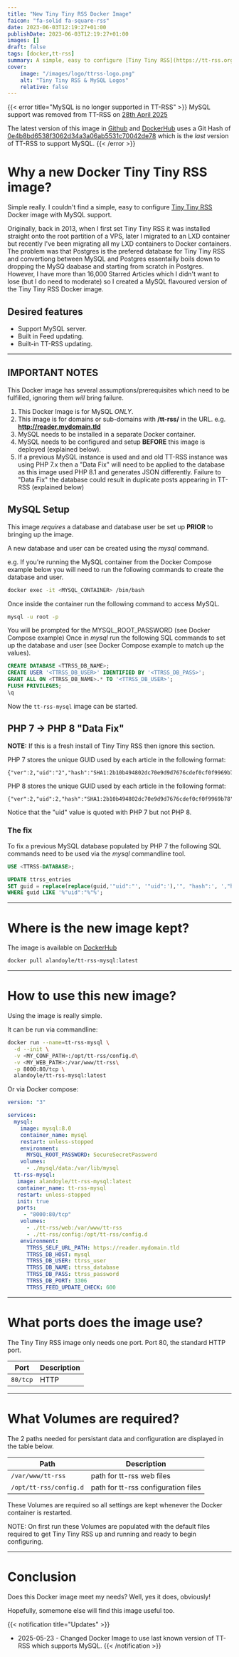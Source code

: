 ```yaml
---
title: "New Tiny Tiny RSS Docker Image"
faicon: "fa-solid fa-square-rss"
date: 2023-06-03T12:19:27+01:00
publishDate: 2023-06-03T12:19:27+01:00
images: []
draft: false
tags: [docker,tt-rss]
summary: A simple, easy to configure [Tiny Tiny RSS](https://tt-rss.org/) Docker image with MySQL support.
cover:
    image: "/images/logo/ttrss-logo.png"
    alt: "Tiny Tiny RSS & MySQL Logos"
    relative: false
---
```


{{< error title="MySQL is no longer supported in TT-RSS" >}}
MySQL support was removed from TT-RSS on [28th April 2025](https://git.tt-rss.org/fox/tt-rss.git/commit/?id=4cb8a84df46d46bc325b6638defbdc4dc34151ed)

The latest version of this image in [Github](https://github.com/alandoyle/docker-tt-rss-mysql) and [DockerHub](https://hub.docker.com/r/alandoyle/tt-rss-mysql) uses a Git Hash of [0e4b8bd6538f3062d34a3a06ab5531c70042de78](https://git.tt-rss.org/fox/tt-rss.git/commit/?id=0e4b8bd6538f3062d34a3a06ab5531c70042de78) which is the *last* version of TT-RSS to support MySQL.
{{< /error >}}

# Why a new Docker Tiny Tiny RSS image?

Simple really. I couldn't find a simple, easy to configure [Tiny Tiny RSS](https://tt-rss.org/) Docker image with MySQL support.

Originally, back in 2013, when I first set Tiny Tiny RSS it was installed straight onto the root partition of a VPS, later I migrated to an LXD container but recently I've been migrating all my LXD containers to Docker containers. The problem was that Postgres is the prefered database for Tiny Tiny RSS and convertiong between MySQL and Postgres essentailly boils down to dropping the MySQ daabase and starting from scratch in Postgres. However, I have more than 16,000 Starred Articles which I didn't want to lose (but I do need to moderate) so I created a MySQL flavoured version of the Tiny Tiny RSS Docker image.

## Desired features

+ Support MySQL server.
+ Built in Feed updating.
+ Built-in TT-RSS updating.

---

## IMPORTANT NOTES

This Docker image has several assumptions/prerequisites which need to be  fulfilled, ignoring them *will* bring failure.

1. This Docker Image is for MySQL _ONLY_.
1. This image is for domains or sub-domains with **/tt-rss/** in the URL. e.g. **http://reader.mydomain.tld**
1. MySQL needs to be installed in a separate Docker container.
1. MySQL needs to be configured and setup **BEFORE** this image is deployed (explained below).
1. If a previous MySQL instance is used and and old TT-RSS instance was using PHP 7.x then a "Data Fix" will need to be applied to the database as this image used PHP 8.1 and generates JSON differently. Failure to "Data Fix" the database could result in duplicate posts appearing in TT-RSS (explained below)


## MySQL Setup

This image _requires_ a database and database user be set up **PRIOR** to bringing up the image.

A new database and user can be created using the _mysql_ command.

e.g. If you're running the MySQL container from the Docker Compose example below you will need to run the following commands to create the database and user.

```bash
docker exec -it <MYSQL_CONTAINER> /bin/bash
```
Once inside the container run the following command to access MySQL.
```bash
mysql -u root -p
```
You will be prompted for the MYSQL_ROOT_PASSWORD (see Docker Compose example)
Once in _mysql_ run the following SQL commands to set up the database and user (see Docker Compose example to match up the values).
```sql
CREATE DATABASE <TTRSS_DB_NAME>;
CREATE USER '<TTRSS_DB_USER>' IDENTIFIED BY '<TTRSS_DB_PASS>';
GRANT ALL ON <TTRSS_DB_NAME>.* TO '<TTRSS_DB_USER>';
FLUSH PRIVILEGES;
\q
```

Now the `tt-rss-mysql` image can be started.

## PHP 7 -> PHP 8 "Data Fix"

**NOTE:** If this is a fresh install of Tiny Tiny RSS then ignore this section.

PHP 7 stores the unique GUID used by each article in the following format:
```
{"ver":2,"uid":"2","hash":"SHA1:2b10b494802dc70e9d9d7676cdef0cf0f9969b78"}
```

PHP 8 stores the unique GUID used by each article in the following format:
```
{"ver":2,"uid":2,"hash":"SHA1:2b10b494802dc70e9d9d7676cdef0cf0f9969b78"}
```

Notice that the "uid" value is quoted with PHP 7 but not PHP 8.

### The fix
To fix a previous MySQL database populated by PHP 7 the following SQL commands need to be used via the _mysql_ commandline tool.
```sql
USE <TTRSS-DATABASE>;

UPDATE ttrss_entries
SET guid = replace(replace(guid,'"uid":"', '"uid":'),'", "hash":', ',"hash":')
WHERE guid LIKE '%"uid":"%"%';
```
----


# Where is the new image kept?

The image is available on [DockerHub](https://hub.docker.com/r/alandoyle/tt-rss-mysql)
```bash
docker pull alandoyle/tt-rss-mysql:latest
```

---

# How to use this new image?

Using the image is really simple.

It can be run via commandline:

```bash
docker run --name=tt-rss-mysql \
  -d --init \
  -v <MY_CONF_PATH>:/opt/tt-rss/config.d\
  -v <MY_WEB_PATH>:/var/www/tt-rss\
  -p 8000:80/tcp \
  alandoyle/tt-rss-mysql:latest
```

Or via Docker compose:

```yaml
version: "3"

services:
  mysql:
    image: mysql:8.0
    container_name: mysql
    restart: unless-stopped
    environment:
      MYSQL_ROOT_PASSWORD: SecureSecretPassword
    volumes:
      - ./mysql/data:/var/lib/mysql
  tt-rss-mysql:
   image: alandoyle/tt-rss-mysql:latest
   container_name: tt-rss-mysql
   restart: unless-stopped
   init: true
   ports:
     - "8000:80/tcp"
    volumes:
      - ./tt-rss/web:/var/www/tt-rss
      - ./tt-rss/config:/opt/tt-rss/config.d
    environment:
      TTRSS_SELF_URL_PATH: https://reader.mydomain.tld
      TTRSS_DB_HOST: mysql
      TTRSS_DB_USER: ttrss_user
      TTRSS_DB_NAME: ttrss_database
      TTRSS_DB_PASS: ttrss_password
      TTRSS_DB_PORT: 3306
      TTRSS_FEED_UPDATE_CHECK: 600
```

---

# What ports does the image use?

The Tiny Tiny RSS image only needs one port. Port 80, the standard HTTP port.

| Port     | Description           |
|----------|-----------------------|
| `80/tcp` | HTTP                  |

---

# What Volumes are required?

The 2 paths needed for persistant data and configuration are displayed in the table below.

| Path    | Description                           |
|---------|---------------------------------------|
| `/var/www/tt-rss` | path for tt-rss web files |
| `/opt/tt-rss/config.d` | path for tt-rss configuration files          |

These Volumes are required so all settings are kept whenever the Docker container is restarted.

NOTE: On first run these Volumes are populated with the default files required to get Tiny Tiny RSS up and running and ready to begin configuring.

---

# Conclusion

Does this Docker image meet my needs? Well, yes it does, obviously!

Hopefully, somemone else will find this image useful too.

{{< notification title="Updates" >}}
  * 2025-05-23 - Changed Docker Image to use last known version of TT-RSS which supports MySQL.
{{< /notification >}}
